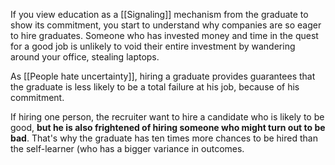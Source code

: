 

If you view education as a [[Signaling]] mechanism from the graduate to show its commitment, you start to understand why companies are so eager to hire graduates. Someone who has invested money and time in the quest for a good job is unlikely to void their entire investment by wandering around your office, stealing laptops.

As [[People hate uncertainty]], hiring a graduate provides guarantees that the graduate is less likely to be a total failure at his job, because of his commitment. 

If hiring one person, the recruiter want to hire a candidate who is likely to be good, **but he is also frightened of hiring someone who might turn out to be bad**. That's why the graduate has ten times more chances to be hired than the self-learner (who has a bigger variance in outcomes.
